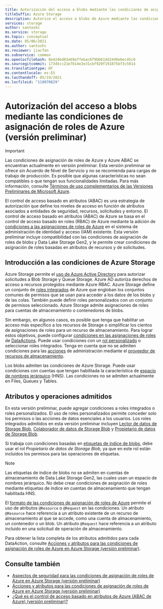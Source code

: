 ```yaml
---
title: Autorización del acceso a blobs mediante las condiciones de asignación de roles de Azure (versión preliminar)
titleSuffix: Azure Storage
description: Autorice el acceso a blobs de Azure mediante las condiciones de asignación de roles de Azure y el control de acceso basado en atributos (ABAC) de Azure. Defina condiciones en las asignaciones de roles mediante atributos de almacenamiento.
services: storage
author: santoshc
ms.service: storage
ms.topic: conceptual
ms.date: 05/06/2021
ms.author: santoshc
ms.reviewer: jiacfan
ms.subservice: common
ms.openlocfilehash: 8e424bd03e69affebac6f9bb614d2449e6ec45c0
ms.sourcegitcommit: 17345cc21e7b14e3e31cbf920f191875bf3c5914
ms.translationtype: HT
ms.contentlocale: es-ES
ms.lasthandoff: 05/19/2021
ms.locfileid: "110070829"
---
```

# <a name="authorize-access-to-blobs-using-azure-role-assignment-conditions-preview"></a>Autorización del acceso a blobs mediante las condiciones de asignación de roles de Azure (versión preliminar)

> [!IMPORTANT]
> Las condiciones de asignación de roles de Azure y Azure ABAC se encuentran actualmente en versión preliminar.
> Esta versión preliminar se ofrece sin Acuerdo de Nivel de Servicio y no se recomienda para cargas de trabajo de producción. Es posible que algunas características no sean compatibles o que tengan sus funcionalidades limitadas.
> Para más información, consulte [Términos de uso complementarios de las Versiones Preliminares de Microsoft Azure](https://azure.microsoft.com/support/legal/preview-supplemental-terms/).

El control de acceso basado en atributos (ABAC) es una estrategia de autorización que define los niveles de acceso en función de atributos asociados a entidades de seguridad, recursos, solicitudes y entorno. El control de acceso basado en atributos (ABAC) de Azure se basa en el control de acceso basado en roles (RBAC) de Azure mediante la adición de [condiciones a las asignaciones de roles de Azure](../../role-based-access-control/conditions-overview.md) en el sistema de administración de identidad y acceso (IAM) existente. Esta versión preliminar incluye compatibilidad con las condiciones de asignación de roles de blobs y Data Lake Storage Gen2, y le permite crear condiciones de asignación de roles basadas en atributos de recursos y de solicitudes.

## <a name="overview-of-conditions-in-azure-storage"></a>Introducción a las condiciones de Azure Storage

Azure Storage permite el [uso de Azure Active Directory](storage-auth-aad.md) para autorizar solicitudes a Blob Storage y Queue Storage. Azure AD autoriza derechos de acceso a recursos protegidos mediante Azure RBAC. Azure Storage define un conjunto de [roles integrados](../../role-based-access-control/built-in-roles.md#storage) de Azure que engloban los conjuntos comunes de permisos que se usan para acceder a los datos de los blobs y de las colas. También puede definir roles personalizados con un conjunto de permisos seleccionado. Azure Storage admite asignaciones de roles para cuentas de almacenamiento o contenedores de blobs.

Sin embargo, en algunos casos, es posible que tenga que habilitar un acceso más específico a los recursos de Storage o simplificar los cientos de asignaciones de roles para un recurso de almacenamiento. Para lograr estos objetivos, puede configurar [condiciones en las asignaciones de roles](../../role-based-access-control/conditions-overview.md) de [DataActions](../../role-based-access-control/role-definitions.md#dataactions). Puede usar condiciones con un [rol personalizado](../../role-based-access-control/custom-roles.md) o seleccionar roles integrados. Tenga en cuenta que no se admiten condiciones para las [acciones](../../role-based-access-control/role-definitions.md#actions) de administración mediante el [proveedor de recursos de almacenamiento](/rest/api/storagerp).

Los blobs admiten las condiciones de Azure Storage. Puede usar condiciones con cuentas que tengan habilitada la característica de [espacio de nombres jerárquico](../blobs/data-lake-storage-namespace.md) (HNS). Las condiciones no se admiten actualmente en Files, Queues y Tables.

## <a name="supported-attributes-and-operations"></a>Atributos y operaciones admitidos

En esta versión preliminar, puede agregar condiciones a roles integrados o roles personalizados. El uso de roles personalizados permite conceder solo los permisos o las acciones de datos esenciales a los usuarios. Los roles integrados admitidos en esta versión preliminar incluyen [Lector de datos de Storage Blob](../../role-based-access-control/built-in-roles.md#storage-blob-data-reader), [Colaborador de datos de Storage Blob](../../role-based-access-control/built-in-roles.md#storage-blob-data-contributor) y [Propietario de datos de Storage Blob](../../role-based-access-control/built-in-roles.md#storage-blob-data-owner).

Si trabaja con condiciones basadas en [etiquetas de índice de blobs](../blobs/storage-manage-find-blobs.md), debe usar el rol *Propietario de datos de Storage Blob*, ya que en este rol están incluidos los permisos para las operaciones de etiquetas.

> [!NOTE]
> Las etiquetas de índice de blobs no se admiten en cuentas de almacenamiento de Data Lake Storage Gen2, las cuales usan un espacio de nombres jerárquico. No debe crear condiciones de asignación de roles mediante etiquetas de índice en cuentas de almacenamiento que tengan habilitada HNS.

El [formato de las condiciones de asignación de roles de Azure](../../role-based-access-control/conditions-format.md) permite el uso de atributos `@Resource` o `@Request` en las condiciones. Un atributo `@Resource` hace referencia a un atributo existente de un recurso de almacenamiento al que se accede, como una cuenta de almacenamiento, un contenedor o un blob. Un atributo `@Request` hace referencia a un atributo incluido en una solicitud de operación de almacenamiento.

Para obtener la lista completa de los atributos admitidos para cada DataAction, consulte [Acciones y atributos para las condiciones de asignación de roles de Azure en Azure Storage (versión preliminar)](storage-auth-abac-attributes.md).

## <a name="see-also"></a>Consulte también

- [Aspectos de seguridad para las condiciones de asignación de roles de Azure en Azure Storage (versión preliminar)](storage-auth-abac-security.md)
- [Acciones y atributos para las condiciones de asignación de roles de Azure en Azure Storage (versión preliminar)](storage-auth-abac-attributes.md)
- [¿Qué es el control de acceso basado en atributos de Azure (ABAC de Azure) (versión preliminar)?](../../role-based-access-control/conditions-overview.md)